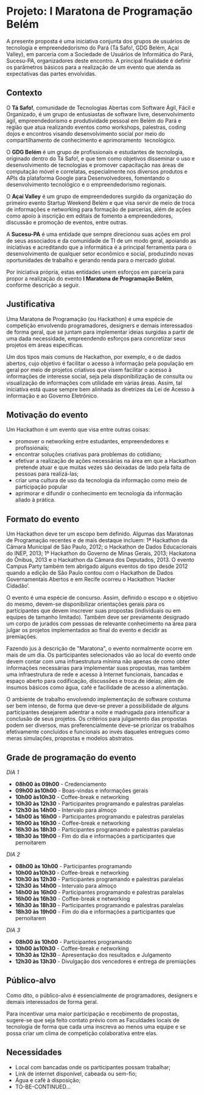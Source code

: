 # Projeto: I Maratona de Programação Belém

A presente proposta é uma iniciativa conjunta dos grupos de usuários de tecnologia e empreendedorismo do Pará (Tá Safo!, GDG Belém, Açaí Valley), em parceria com a Sociedade de Usuários de Informática do Pará, Sucesu-PA, organizadores deste encontro.  A principal finalidade é definir os parâmetros básicos para a realização de um evento que atenda as expectativas das partes envolvidas.

## Contexto

O **Tá Safo!**, comunidade de Tecnologias Abertas com Software Ágil, Fácil e Organizado, é um grupo de entusiastas de software livre, desenvolvimento ágil, empreendedorismo e produtividade pessoal em Belém do Pará e região que atua realizando eventos como workshops, palestras, coding dojos e encontros visando desenvolvimento social por meio do compartilhamento de conhecimento e aprimoramento  tecnológico.

O **GDG Belém** é um grupo de profissionais e estudantes de tecnologia, originado dentro do Tá Safo!, e que tem como objetivos disseminar o uso e desenvolvimento de tecnologias e promover capacitação nas áreas de computação móvel e correlatas, especialmente nos diversos produtos e APIs da plataforma Google para Desenvolvedores, fomentando o desenvolvimento tecnológico e o empreendedorismo regionais.

O **Açaí Valley** é um grupo de empreendedores surgido da organização do primeiro evento Startup Weekend Belém e que visa servir de meio de troca de informações e networking para formação de parcerias, além de ações como apoio à inscrição em editais de fomento a empreendedores, discussão e promoção de eventos, entre outras.

A **Sucesu-PA** é uma entidade que sempre direcionou suas ações em prol de seus associados e da comunidade de TI de um modo geral, apoiando as iniciativas e acreditando que a informática é a principal ferramenta para o desenvolvimento de qualquer setor econômico e social, produzindo novas oportunidades de trabalho e gerando renda para o mercado global.

Por iniciativa própria, estas entidades unem esforços em parceria para propor a realização do evento **I Maratona de Programação Belém**, conforme descrição a seguir.

## Justificativa

Uma Maratona de Programação (ou Hackathon) é uma espécie de competição envolvendo programadores, designers e demais interessados de forma geral, que se juntam para implementar ideias surgidas a partir de uma dada necessidade, empreendendo esforços para concretizar seus projetos em áreas especificas.

Um dos tipos mais comuns de Hackathon, por exemplo, é o de dados abertos, cujo objetivo é facilitar o acesso à informação pela população em geral por meio de projetos criativos que visem facilitar o acesso à informações de interesse social, seja pela disponibilização de consulta ou visualização de informações com utilidade em várias áreas.  Assim, tal iniciativa está quase sempre bem alinhada às diretrizes da Lei de Acesso à informação e ao Governo Eletrônico.

## Motivação do evento

Um Hackathon é um evento que visa entre outras coisas:

* promover o networking entre estudantes, empreendedores e profissionais;
* encontrar soluções criativas para problemas do cotidiano;
* efetivar a realização de ações necessárias na área em que a Hackathon pretende atuar e que muitas vezes são deixadas de lado pela falta de pessoas para realizá-las;
* criar uma cultura de uso da tecnologia da informação como meio de participação popular 
* aprimorar e difundir o conhecimento em tecnologia da informação aliado à prática.

## Formato do evento

Um Hackathon deve ter um escopo bem definido.  Algumas das Maratonas de Programação recentes e de mais destaque incluem: 1ª Hackathon da Câmara Municipal de São Paulo, 2012; o Hackathon de Dados Educacionais do INEP, 2013; 1º Hackathon do Governo de Minas Gerais, 2013; Hackatona do Ônibus, 2013 e o Hackathon da Câmara dos Deputados, 2013.  O evento Campus Party também tem abrigado alguns eventos do tipo desde 2012 quando a edição de São Paulo contou com o Hackathon de Dados Governamentais Abertos e em Recife ocorreu o Hackathon ‘Hacker Cidadão’.

O evento é uma espécie de concurso.  Assim, definido o escopo e o objetivo do mesmo, devem-se disponibilizar orientações gerais para os participantes que devem inscrever suas propostas (individuais ou em equipes de tamanho limitado).  Também deve ser previamente designado um corpo de jurados com pessoas de relevante conhecimento na área para julgar os projetos implementados ao final do evento e decidir as premiações.

Fazendo jus à descrição de "Maratona", o evento normalmente ocorre em mais de um dia.  Os participantes selecionados vão ao local do evento onde devem contar com uma infraestrutura mínima não apenas de como obter informações necessárias para implementar suas propostas, mas também uma infraestrutura de rede e acesso à Internet funcionais, bancadas e espaço aberto para codificação, discussões e troca de ideias; além de insumos básicos como água, café e facilidade de acesso a alimentação.

O ambiente de trabalho envolvendo implementação de software costuma ser bem intenso, de forma que deve-se prever a possibilidade de alguns participantes desejarem adentrar a noite e madrugada para intensificar a conclusão de seus projetos.  Os critérios para julgamento das propostas podem ser diversos, mas preferencialmente deve-se priorizar os trabalhos efetivamente concluídos e funcionais ao invés daqueles entregues como meras simulações, propostas e modelos abstratos.

## Grade de programação do evento

_DIA 1_
* **08h00 às 09h00** - Credenciamento
* **09h00 às10h00** - Boas-vindas e informações gerais
* **10h00 às10h30** - Coffee-break e networking
* **10h30 às 12h30** - Participantes programando e palestras paralelas
* **12h30 às 14h00** - Intervalo para almoço
* **14h00 às 16h00** - Participantes programando e palestras paralelas
* **16h00 às 16h30** - Coffee-break e networking
* **16h30 às 18h30** - Participantes programando e palestras paralelas
* **18h30 às 19h00** - Fim do dia e informações a participantes que pernoitarem

_DIA 2_
* **08h00 às 10h00** - Participantes programando
* **10h00 às10h30** - Coffee-break e networking
* **10h30 às 12h30** - Participantes programando e palestras paralelas
* **12h30 às 14h00** - Intervalo para almoço
* **14h00 às 16h00** - Participantes programando e palestras paralelas
* **16h00 às 16h30** - Coffee-break e networking
* **16h30 às 18h30** - Participantes programando e palestras paralelas
* **18h30 às 19h00** - Fim do dia e informações a participantes que pernoitarem

_DIA 3_
* **08h00 às 10h00** - Participantes programando
* **10h00 às10h30** - Coffee-break e networking
* **10h30 às 12h30** - Apresentação dos resultados e Julgamento
* **12h30 às 13h30** - Divulgação dos vencedores e entrega de premiações

## Público-alvo

Como dito, o público-alvo é essencialmente de programadores, designers e demais interessados de forma geral.

Para incentivar uma maior participação e recebimento de propostas, sugere-se que seja feito contato prévio com as Faculdades locais de tecnologia de forma que cada uma inscreva ao menos uma equipe e se possa criar um clima de competição colaborativa entre elas.

## Necessidades

* Local com bancadas onde os participantes possam trabalhar;
* Link de internet disponível, cabeada ou sem-fio;
* Água e café à disposição;
* TO-BE-CONTINUED...

## 
